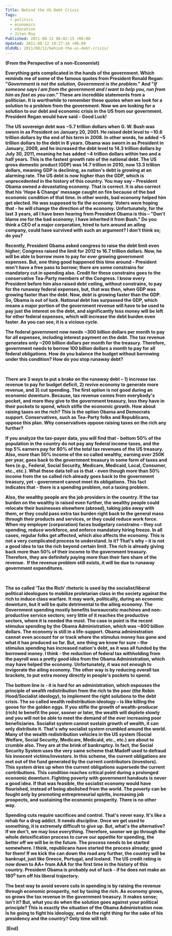 ```yaml
---
Title: Behind the US Debt Crisis
Tags:
  - politics
  - economics
  - education
  - Jiten Roy
Published: 2011-08-12 06:02:15 +06:00
Updated: 2011-08-12 19:27:16 +06:00
OldURL: 2011/08/12/behind-the-us-debt-crisis/
---
```


<strong>(From the Perspective of a non-Economist) </strong><strong> </strong>

<strong>Everything gets complicated in the hands of the government. Which reminds me of some of the famous quotes from President Ronald Regan: "<em>Government is not the solution, Government is the problem</em>." And "<em>If someone says I am from the government and I want to help you, run from him as fast as you can</em>." These are incredible statements from a politician. It is worthwhile to remember these quotes when we look for a solution to a problem from the government. Now we are looking for a solution to our debt and economic crisis in the US from our government. President Regan would have said - Good Luck! </strong>

<strong>The US sovereign debt was ~5.7 trillion dollars when G. W. Bush was sworn in as President on January 20, 2001. He raised debt level to ~10.6 trillion dollars by the end of his term in 2008. In other words, he added ~5 trillion dollars to the debt in 8 years. Obama was sworn in as President in January, 2009, and he increased the debt level to 14.3 trillion dollars by July 30, 2011, meaning he has added ~4 trillion dollars within two and a half years. This is the fastest growth rate of the national debt. The US gross domestic product (GDP) was 14.7 trillion in 2010, now 13.3 trillion dollars, meaning GDP is declining, as nation's debt is growing at an alarming rate. The US debt is now higher than the GDP, which is unprecedented in the history of this country. You may say – President Obama owned a devastating economy. That is correct. It is also correct that his 'Hope &amp; Change' message caught on fire because of the bad economic condition of that time. In other words, bad economy helped him get elected. He was supposed to fix the economy. Voters were hoping that - he will change the direction of the economy. Unfortunately, for the last 3 years, all I have been hearing from President Obama is this – "Don't blame me for the bad economy; I have inherited it from Bush." Do you think a CEO of a major corporation, hired to turn around an ailing company, could have survived with such an argument? I don't think so; do you?</strong><strong> </strong>

<strong>Recently, President Obama asked congress to raise the debt limit even higher; Congress raised the limit for 2012 to 16.7 trillion dollars. Now, he will be able to borrow more to pay for ever growing government expenses. But, one thing good happened this time around - President won't have a free pass to borrow; there are some constrains for mandatory cut in spending also. Credit for these constrains goes to the conservative Tea-Party members of the Congress. I know every President before him also raised debt ceiling, without constrains, to pay for the runaway federal expenses, but, that was then, when GDP was growing faster than the debt. Now, debt is growing faster than the GDP. So, Obama is out of luck. National debt has surpassed the GDP, which means a major portion of the government revenue will have to be used to pay just the interest on the debt, and significantly less money will be left for other federal expenses, which will increase the debt burden even faster. As you can see, it is a vicious cycle.  </strong><strong> </strong>

<strong>The federal government now needs ~300 billion dollars per month to pay for all expenses, including interest payment on the debt. The tax revenue generates only ~200 billion dollars per month for the treasury. Therefore, government needs to borrow 100 billion dollars a month to pay for all federal obligations. How do you balance the budget without borrowing under this condition? How do you stop runaway debt? </strong>

<strong> </strong>

<strong>There are 3 ways to put a brake on the runaway debt – 1) increase tax revenue to pay for budget deficit, 2) revive economy to generate more revenue, and 3) cut spending. The first option is not good during an economic downturn. Because, tax revenue comes from everybody's pocket, and more they give to the government treasury, less they have in their pockets to spend, which stifle the economic growth. How about raising taxes on the rich? This is the option Obama and Democrats support. Conservatives, such as Tea-Party folks and Republicans, oppose this plan. Why conservatives oppose raising taxes on the rich any further? </strong>

<strong>If you analyze the tax-payer data, you will find that - bottom 50% of the population in the country do not pay any federal income taxes, and the top 5% earners pay for 80% of the total tax revenues of the US treasury. Also, more than 50% income of the so called wealthy, earning over 250K per year, goes back to the government treasury in some form of taxes and fees (e.g., Federal, Social Security, Medicare, Medicaid, Local, Consumer, etc., etc.). What these data tell us is that - even though more than 50% income from the so called rich already goes back to the government treasury, yet - government cannot meet its obligations. This fact indicates that - there is a spending problem, not a taxing problem. </strong>

<strong>Also, the wealthy people are the job providers in the country. If the tax burden on the wealthy is raised even further, the wealthy people could relocate their businesses elsewhere (abroad), taking jobs away with them, or they could pass extra tax burden right back to the general mass through their products and services, or they could reduce work force. When my employer (corporation) faces budgetary constrains – they cut spending, reduce workforce, and enforce mandatory hiring freeze. In all cases, regular folks get affected, which also affects the economy. This is not a very complicated process to understand. Is it? That's why – it is not a good idea to tax the rich beyond certain limit. The rich is already giving back more than 50% of their income to the government treasury. Therefore, they are definitely paying more than their fare share of the revenue.  If the revenue problem still exists, it will be due to runaway government expenditures. </strong>

<strong> </strong>

<strong>The so called 'Tax the Rich' rhetoric is used by the socialist/liberal political ideologues to mobilize proletarian class in the society against the rich to induce class warfare. It may work, politically, during an economic downturn, but it will be quite detrimental to the ailing economy. The Government spending mostly benefits bureaucratic machines and non-productive service sectors; very little of it reaches the productive sectors, where it is needed the most. The case in point is the recent stimulus spending by the Obama Administration, which was ~800 billion dollars. The economy is still in a life-support. Obama administration cannot even account for or track where the stimulus money has gone and what it has produced so far. But, one thing we know for sure – the stimulus spending has increased nation's debt, as it was all funded by the borrowed money. I think - the reduction of federal tax withholding from the payroll was a pretty good idea from the Obama Administration, which may have helped the economy. Unfortunately, it was not enough to invigorate the ailing economy. The other way is by reducing overall tax brackets, to put extra money directly in people's pockets to spend.</strong>

<strong>The bottom line is - it is hard for an administration, which espouses the principle of wealth redistribution from the rich to the poor (the Robin Hood/Socialist ideology), to implement the right solutions to the debt crisis. The so called wealth redistribution ideology – is like killing the goose for the golden eggs. If you stifle the growth of wealth-producer (rich) to benefit the poor, sooner or later, the wealth will deplete slowly and you will not be able to meet the demand of the ever increasing poor beneficiaries. Socialist system cannot sustain growth of wealth, it can only distribute it. That's why socialist system crumbled around the world. Many of the wealth redistribution vehicles in the US system (Social Welfare, Social Security, Medicare, Medicaid, etc., etc.) are about to crumble also. They are at the brink of bankruptcy. In fact, the Social Security System uses the very same scheme that Madoff used to defraud his innocent victims/investors. In this scheme, the current obligations are met out of the fund generated by the current contributors (investors). This system dries up when the current obligations supersede the current contributions. This condition reaches critical point during a prolonged economic downturn. Fighting poverty with government handouts is never a good idea. If that was feasible, the socialist economy would have flourished, instead of being abolished from the world. The poverty can be fought only by promoting entrepreneurial spirits, increasing job prospects, and sustaining the economic prosperity. There is no other way. </strong>

<strong>Spending cuts require sacrifices and control. That's never easy. It's like a rehab for a drug addict. It needs discipline. Once we get used to something, it is extremely difficult to give up. But, what's the alternative? If we don't, we may lose everything. Therefore, sooner we go through the whole detoxification process to curve our appetite for spending, the better off we will be in the future. The process needs to be started somewhere. I think, republicans have started the process already; good for them! If we kick the can down the road any further, the country will be bankrupt, just like Greece, Portugal, and Iceland. The US credit rating is now down to AA+ from AAA for the first time in the history of this country. President Obama is probably out of luck - if he does not make an 180<sup>o</sup> turn off his liberal trajectory. </strong><strong> </strong>

<strong>The best way to avoid severe cuts in spending is by raising the revenue through economic prosperity, not by taxing the rich. As economy grows, so grows the tax revenue in the government treasury. It makes sense; isn't it? But, what you do when the solution goes against your political principle? This is exactly the situation of the Obama Administration now. Is he going to fight his ideology, and do the right thing for the sake of his presidency and the country? Only time will tell. </strong>

<strong> [End]</strong>

<strong> </strong>
